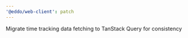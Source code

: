 ```yaml
---
'@eddo/web-client': patch
---
```


Migrate time tracking data fetching to TanStack Query for consistency
